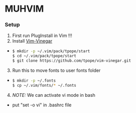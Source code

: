 # MUHVIM
### Setup
1. First run PlugInstall in Vim !!!
2. Install [Vim-Vinegar](https://github.com/tpope/vim-vinegar#installation)
*   ```sh
    $ mkdir -p ~/.vim/pack/tpope/start
    $ cd ~/.vim/pack/tpope/start
    $ git clone https://github.com/tpope/vim-vinegar.git
    ```
3. Run this to move fonts to user fonts folder
*   ```sh
    $ mkdir -p ~/.fonts
    $ cp ~/.vim/fonts/* ~/.fonts
    ```
4. *NOTE:* We can activate vi mode in bash
*   put "set -o vi" in .bashrc file
